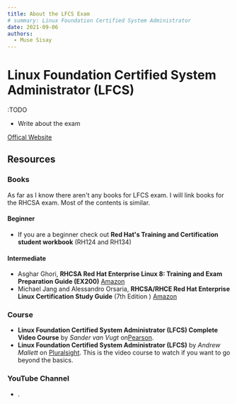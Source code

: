 ```yaml
---
title: About the LFCS Exam
# summary: Linux Foundation Certified System Administrator
date: 2021-09-06
authors:
  - Muse Sisay
---
```


# Linux Foundation Certified System Administrator (LFCS)

:TODO 

- Write about the exam


[Offical Website](https://training.linuxfoundation.org/certification/linux-foundation-certified-sysadmin-lfcs/)

## Resources 
### Books 
As far as I know there aren't any books for LFCS exam. I will link books for the RHCSA exam. Most of the contents is similar.

#### Beginner 
-  If you are a beginner check out **Red Hat's Training and Certification student workbook** (RH124 and RH134)
  
#### Intermediate 

- Asghar Ghori, **RHCSA Red Hat Enterprise Linux 8: Training and Exam Preparation Guide (EX200)** [Amazon](https://www.amazon.com/RHCSA-Red-Hat-Enterprise-Linux/dp/1775062120/)
-  Michael Jang and Alessandro Orsaria, **RHCSA/RHCE Red Hat Enterprise Linux Certification Study Guide** (7th Edition ) [Amazon](https://www.amazon.com/RHCSA-Linux-Certification-Study-Seventh/dp/0071841962/)

### Course 

- **Linux Foundation Certified System Administrator (LFCS) Complete Video Course** by *Sander van Vugt* on[Pearson](https://www.pearsonitcertification.com/store/linux-foundation-certified-system-administrator-lfcs-9780134783246).
- **Linux Foundation Certified System Administrator (LFCS)** by *Andrew Mallett* on [Pluralsight](https://www.pluralsight.com/paths/linux-foundation-certified-system-admin). This is the video course to watch if you want to go beyond the basics.  

### YouTube Channel
- .
